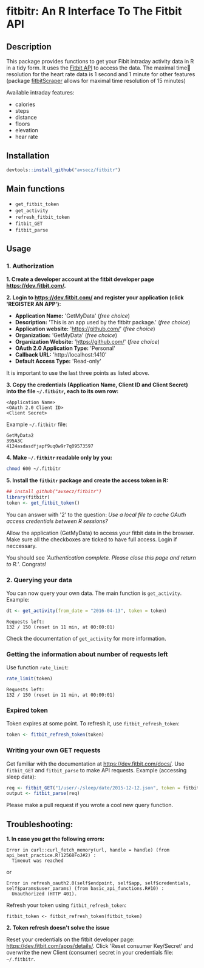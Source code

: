 # fitbitr: An R Interface To The Fitbit API

## Description 

This package provides functions to get your Fibit intraday activity data in R in a tidy form. 
It uses the [Fitbit API](https://dev.fitbit.com/docs/basics/) to access the data. The maximal time resolution for the heart rate data is 1 second and 1 minute for other features (package [fitbitScraper](https://cran.r-project.org/web/packages/fitbitScraper/index.html) allows for maximal time resolution of 15 minutes)

Available intraday features:

- calories
- steps
- distance
- floors
- elevation
- hear rate


## Installation

```r
devtools::install_github("avsecz/fitbitr")
```

## Main functions

- `get_fitbit_token`
- `get_activity`
- `refresh_fitbit_token`
- `fitbit_GET`
- `fitbit_parse`

## Usage

### 1. Authorization

**1. Create a developer account at the fitbit developer page <https://dev.fitbit.com/>.**

**2. Login to <https://dev.fitbit.com/> and register your application (click 'REGISTER AN APP'):**
- **Application Name:** 'GetMyData' (*free choice*)
- **Description:** 'This is an app used by the fitbitr package.' (*free choice*)
- **Application website:** 'https://github.com/'  (*free choice*)
- **Organization:** 'GetMyData'  (*free choice*)
- **Organization Website:** 'https://github.com/' (*free choice*)
- **OAuth 2.0 Application Type:** 'Personal'
- **Callback URL:** 'http://localhost:1410'
- **Default Access Type:** 'Read-only'

It is important to use the last three points as listed above.

**3. Copy the credentials (Application Name, Client ID and Client Secret) into the file `~/.fitbitr`,
each to its own row:**

```
<Application Name>
<OAuth 2.0 Client ID>
<Client Secret>
```

Example `~/.fitbitr` file:

```
GetMyData2
395A3C
4124asdasdfjapf9uq0w9r7q09573597
```

**4. Make `~/.fitbitr` readable only by you:**

```bash
chmod 600 ~/.fitbitr
```

**5. Install the `fitbitr` package and create the access token in R:**

```r
## install_github("avsecz/fitbitr")
library(fitbitr)
token <- get_fitbit_token()
```

You can answer with '2' to the question: *Use a local file to cache OAuth access credentials between R sessions?*

Allow the application (GetMyData) to access your fitbit data in the browser. Make sure all the checkboxes are ticked to have full access. Login if neccessary.

You should see *'Authentication complete. Please close this page and return to R.'*. Congrats!

### 2. Querying your data

You can now query your own data. The main function is `get_activity`. Example:

```r
dt <- get_activity(from_date = "2016-04-13", token = token)
```
```
Requests left:
132 / 150 (reset in 11 min, at 00:00:01)
```

Check the documentation of `get_activity` for more information.

### Getting the information about number of requests left

Use function `rate_limit`:

```r
rate_limit(token)
```
```
Requests left:
132 / 150 (reset in 11 min, at 00:00:01)
```

### Expired token

Token expires at some point. To refresh it, use `fitbit_refresh_token`:

```r
token <- fitbit_refresh_token(token)
```


###  Writing your own GET requests

Get familiar with the documentation at <https://dev.fitbit.com/docs/>. Use `fitbit_GET` and `fitbit_parse` to make API requests. Example (accessing sleep data):

```r
req <- fitbit_GET("1/user/-/sleep/date/2015-12-12.json", token = fitbit_token ) 
output <- fitbit_parse(req)
```

Please make a pull request if you wrote a cool new query function.

## Troubleshooting:


**1. In case you get the following errors:**

```
Error in curl::curl_fetch_memory(url, handle = handle) (from api_best_practice.R!12568FoJ#2) : 
  Timeout was reached
```

or 

```
Error in refresh_oauth2.0(self$endpoint, self$app, self$credentials, self$params$user_params) (from basic_api_functions.R#10) : 
  Unauthorized (HTTP 401).
```

Refresh your token using `fitbit_refresh_token`:

`fitbit_token <- fitbit_refresh_token(fitbit_token)`

**2. Token refresh doesn't solve the issue**

Reset your credentials on the fitbit developer page:
<https://dev.fitbit.com/apps/details/>. Click 'Reset consumer Key/Secret' and overwrite the new Client (consumer) secret in your credentials file: `~/.fitbitr`.
